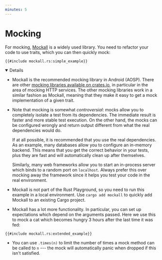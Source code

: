 ```yaml
---
minutes: 5
---
```


# Mocking

For mocking, [Mockall] is a widely used library. You need to refactor your code
to use traits, which you can then quickly mock:

```rust,ignore
{{#include mockall.rs:simple_example}}
```

[Mockall]: https://docs.rs/mockall/

<details open="true">

- Mockall is the recommended mocking library in Android (AOSP). There are other
  [mocking libraries available on crates.io](https://crates.io/keywords/mock),
  in particular in the area of mocking HTTP services. The other mocking
  libraries work in a similar fashion as Mockall, meaning that they make it easy
  to get a mock implementation of a given trait.

- Note that mocking is somewhat _controversial_: mocks allow you to completely
  isolate a test from its dependencies. The immediate result is faster and more
  stable test execution. On the other hand, the mocks can be configured wrongly
  and return output different from what the real dependencies would do.

  If at all possible, it is recommended that you use the real dependencies. As
  an example, many databases allow you to configure an in-memory backend. This
  means that you get the correct behavior in your tests, plus they are fast and
  will automatically clean up after themselves.

  Similarly, many web frameworks allow you to start an in-process server which
  binds to a random port on `localhost`. Always prefer this over mocking away
  the framework since it helps you test your code in the real environment.

- Mockall is not part of the Rust Playground, so you need to run this example in
  a local environment. Use `cargo add mockall` to quickly add Mockall to an
  existing Cargo project.

- Mockall has a lot more functionality. In particular, you can set up
  expectations which depend on the arguments passed. Here we use this to mock a
  cat which becomes hungry 3 hours after the last time it was fed:

```rust,ignore
{{#include mockall.rs:extended_example}}
```

- You can use `.times(n)` to limit the number of times a mock method can be
  called to `n` --- the mock will automatically panic when dropped if this isn't
  satisfied.

</details>
